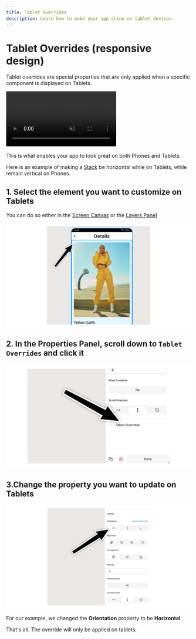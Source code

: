 ```yaml
---
title: Tablet Overrides
description: Learn how to make your app shine on tablet devices.
---
```


# Tablet Overrides (responsive design)

Tablet overrides are special properties that are only applied when a specific component is displayed on Tablets.

<video class="rounded-xl object-cover border w-full" autoplay loop muted playsinline controls>
  <source src="/assets/responsive.mp4" type="video/mp4">
  Your browser does not support the video tag.
</video>


This is what enables your app to look great on both Phones and Tablets.

Here is an example of making a [Stack](/components/stack) be horizontal while on Tablets, while remain
vertical on Phones.

## 1. Select the element you want to customize on Tablets

You can do so either in the [Screen Canvas](/building#screen-canvas) or the [Layers Panel](/building#layers-panel)

![](/assets/responsive_1.png)

## 2. In the Properties Panel, scroll down to `Tablet Overrides` and click it
 

![](/assets/responsive_2.png)

## 3.Change the property you want to update on Tablets

![](/assets/responsive_3.png)

For our example, we changed the **Orientation** property to be **Horizontal**

That's all. The override will only be applied on tablets.

